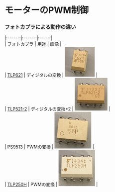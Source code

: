 # モーターのPWM制御

### フォトカプラによる動作の違い  

|:------:|:------:|:-----:|  
| フォトカプラ | 用途 | 画像 |  
| [TLP621](https://jp.rs-online.com/web/p/optocouplers/1611038?gb=a) | ディジタルの変換 | ![pic_TLP621.JPG](./resources/pic_TLP621.JPG) |  
| [TLP521-2](https://jp.rs-online.com/web/p/optocouplers/1718031?cm_mmc=JP-PLA-DS3A-_-google-_-PLA_JP_JP_ePmax_Prio1-_--_-&matchtype=&&campaignid=20858944244&gad_source=1&gclid=CjwKCAiArKW-BhAzEiwAZhWsIC59PvjUU27b9lFqq5lPOYafc83XY63O_NRmTJ4k13gT-4t-ofMuexoCSNoQAvD_BwE&gclsrc=aw.ds) | ディジタルの変換*2 | ![pic_TLP521-2.JPG](./resources/pic_TLP521-2.JPG) |  
| [PS9513](https://jp.rs-online.com/web/p/optocouplers/2347111?srsltid=AfmBOop1mbTNh_2S3L3LVPv-URRDD3y03iuBuspMm1w5xkRcWY2EgoUm) | PWMの変換 | ![pic_PS9513.JPG](./resources/pic_PS9513.JPG) |  
| [TLP250H](https://jp.rs-online.com/web/p/optocouplers/8851279?srsltid=AfmBOoqXYwz-_Yaf1EzdvjIdm6IBj3ft_dYQmsY4QKocpl6aMEDGDWGd) | PWMの変換 | ![pic_TLP250H.JPG](./resources/pic_TLP250H.JPG) |  